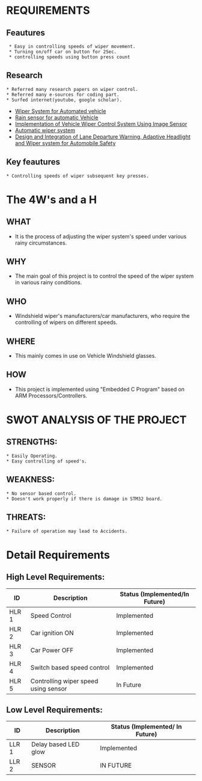 # REQUIREMENTS

##  Feautures
     * Easy in controlling speeds of wiper movement.
     * Turning on/off car on button for 2Sec.
     * controlling speeds using button press count

## Research
    * Referred many research papers on wiper control.
    * Referred many e-sources for coding part.
    * Surfed internet(youtube, google scholar).

*   [Wiper System for Automated vehicle](https://sci-hub.se/10.1109/sice.2006.314662)
*   [Rain sensor for automatic Vehicle](https://ieeexplore.ieee.org/abstract/document/6727613/)
*   [Implementation of Vehicle Wiper Control System Using Image Sensor](https://www.koreascience.or.kr/article/JAKO201423366169200.page)
*   [Automatic wiper system](https://citeseerx.ist.psu.edu/viewdoc/download?doi=10.1.1.1069.1105&rep=rep1&type=pdf)
*   [Design and Integration of Lane Departure Warning, Adaptive Headlight and Wiper system for Automobile Safety](https://ieeexplore.ieee.org/abstract/document/9016731/)


##  Key feautures
    * Controlling speeds of wiper subsequent key presses.

# The 4W's and a H 

## WHAT
   * It is the process of adjusting the wiper system's speed under various rainy circumstances.
## WHY
  * The main goal of this project is to control the speed of the wiper system in various rainy conditions.
## WHO
  * Windshield wiper's manufacturers/car manufacturers, who require the controlling of wipers on different speeds.
## WHERE
  * This mainly comes in use on Vehicle Windshield glasses.
## HOW
  * This project is implemented using "Embedded C Program" based on ARM Processors/Controllers.

# SWOT ANALYSIS OF THE PROJECT
 ## STRENGTHS:
    * Easily Operating.
    * Easy controlling of speed's.
 ## WEAKNESS:
    * No sensor based control.
    * Doesn't work properly if there is damage in STM32 board.
 ## THREATS:
    * Failure of operation may lead to Accidents.
 
# Detail Requirements

## High Level Requirements:

|  ID   | Description | Status (Implemented/In Future) |
| ----- | ----------- | ------------------------------ |
| HLR 1 |    Speed Control   |  Implemented  |
| HLR 2 |    Car ignition ON   | Implemented |
| HLR 3 |    Car Power OFF  | Implemented |
| HLR 4 |    Switch based speed control  | Implemented |
| HLR 5 |    Controlling wiper speed using sensor   | In Future |

## Low Level Requirements:

|  ID   | Description | Status (Implemented/ In Future) |
| ----- | ----------- | ------------------------------- |
| LLR 1 |  Delay based LED glow  |  Implemented  |
| LLR 2 |  SENSOR   |   IN FUTURE   |

